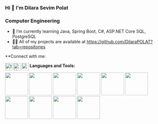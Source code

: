 ### Hi 👋 I'm Dilara Sevim Polat
###                           Computer Engineering
 * 🌱 I’m currently learning Java, Spring Boot, C#, ASP.NET Core SQL, PostgreSQL
 * 👨‍💻 All of my projects are available at https://github.com/DilaraPOLAT?tab=repositories


**Connect with me:
 
 [<img align="left" alt="linkedin | LinkedIn" width="24px" src="https://raw.githubusercontent.com/peterthehan/peterthehan/master/assets/linkedin.svg" />][linkedin]
 [<img align="left" alt="HackerRank| HackerRank" width="24px" src="https://user-images.githubusercontent.com/59871974/129078907-b308d06f-78d6-4317-a62f-b9e8d8997fe3.png" />][HackerRank]
 [<img align="left" height="24" width="24" src="https://cdn.jsdelivr.net/npm/simple-icons@v4/icons/gmail.svg" />][gmail]
 

 [linkedin]: https://www.linkedin.com/in/dilara-sevim-polat-48a13919a/
 [gmail]: mailto:polatdilarasevim@gmail.com
 [HackerRank]:https://www.hackerrank.com/Polatdilarasevim?hr_r=1
 
 
 
 
 
 
**Languages and Tools:**

 <code><img height="75" src="https://user-images.githubusercontent.com/59871974/129071984-1b28b74f-9356-4289-bd03-3955b8d0b542.png"></code>
 <code><img height="75" src="https://user-images.githubusercontent.com/59871974/129076432-c5da2ccd-89d9-4d91-bf0c-743949117f1e.png"></code>
 <code><img height="75" src="https://user-images.githubusercontent.com/59871974/129072661-125f9a6d-f1b2-4e39-bf2b-536d712f15e6.png"></code>
 <code><img height="75" src="https://user-images.githubusercontent.com/59871974/129072783-2a759679-745a-490c-ac33-60dfba47201e.png"></code>
 <code><img height="75" src="https://user-images.githubusercontent.com/59871974/129073136-cc1fc48d-710d-4525-b9c7-7de153e58cc5.png"></code>
 <code><img height="75" src="https://user-images.githubusercontent.com/59871974/129073230-6588023b-9cfa-4c34-9e9d-4de12df8ac71.png"></code>
 <code><img height="75" src="https://user-images.githubusercontent.com/59871974/129076219-1f0190d0-0238-4eab-bf96-b2c403ee8a57.png"></code>
 <code><img height="75" src="https://user-images.githubusercontent.com/59871974/129076579-7a474c19-bad7-45e9-85fd-7392ae03da1a.png"></code>
 <code><img height="75" src="https://encrypted-tbn0.gstatic.com/images?q=tbn:ANd9GcT2bcT1UO7Ky_fHKCBl9TnL0LhWJjc1okF5VA&usqp=CAU"></code>
 <code><img height="75" src="https://user-images.githubusercontent.com/59871974/129076834-021bb8d1-243b-4c24-8861-e1068c88d509.png"></code>





<!--
**DilaraPOLAT/DilaraPOLAT** is a ✨ _special_ ✨ repository because its `README.md` (this file) appears on your GitHub profile.

Here are some ideas to get you started:

- 🔭 I’m currently working on ...
### 🌱 I’m currently learning Java, Spring Boot, C#, ASP.NET Core, SQL  PostgreSQL,
- 👯 I’m looking to collaborate on ...
- 🤔 I’m looking for help with ...
- 💬 Ask me about ...
- 📫 How to reach me: ...
- 😄 Pronouns: ...
- ⚡ Fun fact: ...
-->
